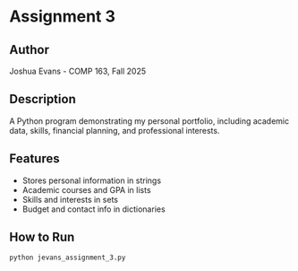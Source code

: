# Assignment 3

## Author
Joshua Evans - COMP 163, Fall 2025

## Description
A Python program demonstrating my personal portfolio, including academic data, skills, financial planning, and professional interests.

## Features
- Stores personal information in strings
- Academic courses and GPA in lists
- Skills and interests in sets
- Budget and contact info in dictionaries

## How to Run
```bash
python jevans_assignment_3.py
